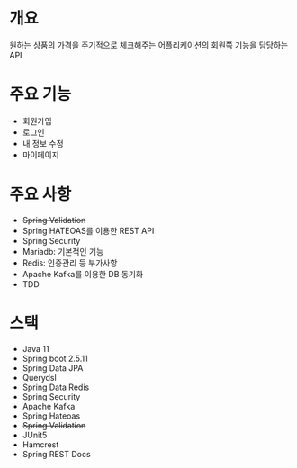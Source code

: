 # 개요

원하는 상품의 가격을 주기적으로 체크해주는 어플리케이션의 회원쪽 기능을 담당하는 API

# 주요 기능

- 회원가입
- 로그인
- 내 정보 수정
- 마이페이지

# 주요 사항

- ~~Spring Validation~~
- Spring HATEOAS를 이용한 REST API
- Spring Security
- Mariadb: 기본적인 기능
- Redis: 인증관리 등 부가사항
- Apache Kafka를 이용한 DB 동기화
- TDD

# 스택

- Java 11
- Spring boot 2.5.11
- Spring Data JPA
- Querydsl
- Spring Data Redis
- Spring Security
- Apache Kafka
- Spring Hateoas
- ~~Spring Validation~~
- JUnit5
- Hamcrest
- Spring REST Docs